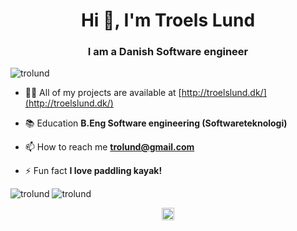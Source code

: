 <h1 align="center">Hi 👋, I'm Troels Lund</h1>
<h3 align="center">I am a Danish Software engineer</h3>
<p align="left"> <img src="https://komarev.com/ghpvc/?username=trolund" alt="trolund" /> </p>

- 👨‍💻 All of my projects are available at [http://troelslund.dk/](http://troelslund.dk/)

- 📚 Education **B.Eng Software engineering (Softwareteknologi)**

- 📫 How to reach me **trolund@gmail.com**

- ⚡ Fun fact **I love paddling kayak!**

<p align="left">
<img src="https://github-readme-stats.vercel.app/api?username=trolund&show_icons=true" alt="trolund" />
<img src="https://github-readme-stats.vercel.app/api/top-langs/?username=trolund" alt="trolund" />
</p>

<p align="center">
<a href="https://linkedin.com/in/troels-lund-64120b79" target="blank"><img align="center" src="https://cdn.jsdelivr.net/npm/simple-icons@3.0.1/icons/linkedin.svg" alt="troels-lund-64120b79" height="20" width="20" /></a>
</p>

